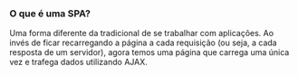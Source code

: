 ### O que é uma SPA?

Uma forma diferente da tradicional de se trabalhar com aplicações. Ao invés de ficar recarregando a página a cada requisição (ou seja, a cada resposta de um servidor), agora temos uma página que carrega uma única vez e trafega dados utilizando AJAX.